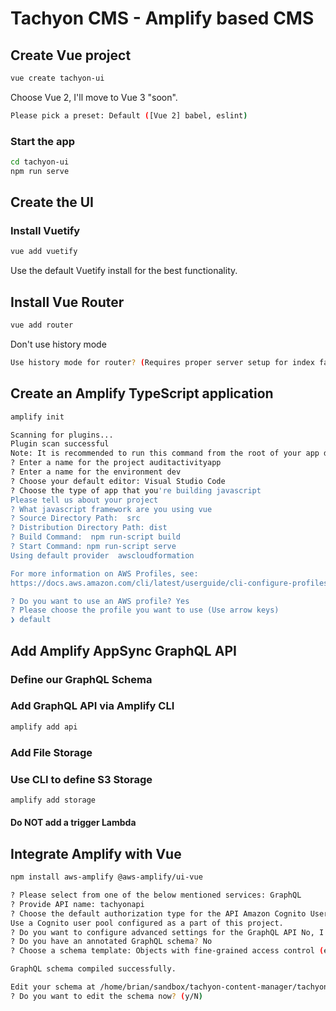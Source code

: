 # Tachyon CMS - Amplify based CMS

## Create Vue project

```bash
vue create tachyon-ui
```

Choose Vue 2, I'll move to Vue 3 "soon".

```bash
Please pick a preset: Default ([Vue 2] babel, eslint)
```

### Start the app

```bash
cd tachyon-ui
npm run serve
```

## Create the UI

### Install Vuetify

```bash
vue add vuetify
```

Use the default Vuetify install for the best functionality.


## Install Vue Router


```bash
vue add router
```

Don't use history mode

```bash
Use history mode for router? (Requires proper server setup for index fallback in production) No
```


## Create an Amplify TypeScript application

```bash
amplify init
```

```bash
Scanning for plugins...
Plugin scan successful
Note: It is recommended to run this command from the root of your app directory
? Enter a name for the project auditactivityapp
? Enter a name for the environment dev
? Choose your default editor: Visual Studio Code
? Choose the type of app that you're building javascript
Please tell us about your project
? What javascript framework are you using vue
? Source Directory Path:  src
? Distribution Directory Path: dist
? Build Command:  npm run-script build
? Start Command: npm run-script serve
Using default provider  awscloudformation

For more information on AWS Profiles, see:
https://docs.aws.amazon.com/cli/latest/userguide/cli-configure-profiles.html

? Do you want to use an AWS profile? Yes
? Please choose the profile you want to use (Use arrow keys)
❯ default 
```


## Add Amplify AppSync GraphQL API

### Define our GraphQL Schema

### Add GraphQL API via Amplify CLI

```bash
amplify add api
```

### Add File Storage

### Use CLI to define S3 Storage

```bash
amplify add storage
```

#### Do NOT add a trigger Lambda

## Integrate Amplify with Vue

```bash
npm install aws-amplify @aws-amplify/ui-vue
```

```bash
? Please select from one of the below mentioned services: GraphQL
? Provide API name: tachyonapi
? Choose the default authorization type for the API Amazon Cognito User Pool
Use a Cognito user pool configured as a part of this project.
? Do you want to configure advanced settings for the GraphQL API No, I am done.
? Do you have an annotated GraphQL schema? No
? Choose a schema template: Objects with fine-grained access control (e.g., a project management app with owner-based authorization)

GraphQL schema compiled successfully.

Edit your schema at /home/brian/sandbox/tachyon-content-manager/tachyon-ui/amplify/backend/api/tachyonapi/schema.graphql or place .graphql files in a directory at /home/brian/sandbox/tachyon-content-manager/tachyon-ui/amplify/backend/api/tachyonapi/schema
? Do you want to edit the schema now? (y/N)
```

